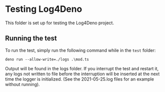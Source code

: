 # Testing Log4Deno

This folder is set up for testing the Log4Deno project.

## Running the test

To run the test, simply run the following command while in the `test` folder:

`deno run --allow-write=./logs .\mod.ts`

Output will be found in the logs folder. If you interrupt the test and restart it, any logs not written to file before the interruption will be inserted at the next time the logger is initialized. (See the 2021-05-25.log files for an example without running).
